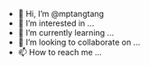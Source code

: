 - 👋 Hi, I’m @mptangtang
- 👀 I’m interested in ...
- 🌱 I’m currently learning ...
- 💞️ I’m looking to collaborate on ...
- 📫 How to reach me ...

<!---
mptangtang/mptangtang is a ✨ special ✨ repository because its `README.md` (this file) appears on your GitHub profile.
You can click the Preview link to take a look at your changes.
--->
